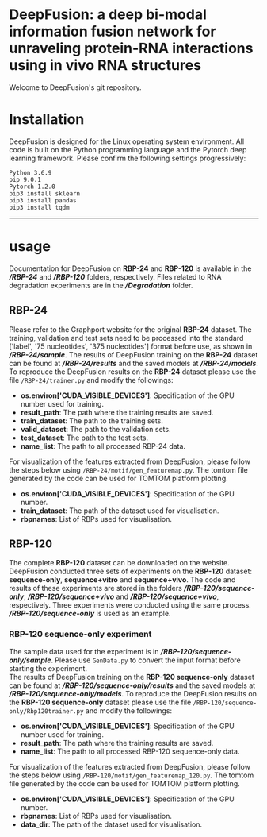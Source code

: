 # DeepFusion: a deep bi-modal information fusion network for unraveling protein-RNA interactions using in vivo RNA structures

Welcome to DeepFusion's git repository.

# Installation
DeepFusion is designed for the Linux operating system environment. All code is built on the Python programming language and the Pytorch deep learning framework. Please confirm the following settings progressively: <br>
```
Python 3.6.9  
pip 9.0.1 
Pytorch 1.2.0 
pip3 install sklearn 
pip3 install pandas 
pip3 install tqdm 
```
***
# usage
Documentation for DeepFusion on **RBP-24** and **RBP-120** is available in the **_/RBP-24_** and **_/RBP-120_** folders, respectively. Files related to RNA degradation experiments are in the **_/Degradation_** folder.
## RBP-24
Please refer to the Graphport website for the original **RBP-24** dataset. The training, validation and test sets need to be processed into the standard ['label', '75 nucleotides', '375 nucleotides'] format before use, as shown in **_/RBP-24/sample_**. The results of DeepFusion training on the **RBP-24** dataset can be found at **_/RBP-24/results_** and the saved models at **_/RBP-24/models_**. To reproduce the DeepFusion results on the **RBP-24** dataset please use the file ```/RBP-24/trainer.py``` and modify the followings:

+ **os.environ['CUDA_VISIBLE_DEVICES']**: Specification of the GPU number used for training.
+ **result_path**: The path where the training results are saved.
+ **train_dataset**: The path to the training sets.
+ **valid_dataset**: The path to the validation sets.
+ **test_dataset**: The path to the test sets.
+ **name_list**: The path to all processed RBP-24 data.

For visualization of the features extracted from DeepFusion, please follow the steps below using ```/RBP-24/motif/gen_featuremap.py```. The tomtom file generated by the code can be used for TOMTOM platform plotting.

+ **os.environ['CUDA_VISIBLE_DEVICES']**: Specification of the GPU number.
+ **train_dataset**: The path of the dataset used for visualisation.
+ **rbpnames**: List of RBPs used for visualisation.

## RBP-120
The complete **RBP-120** dataset can be downloaded on the website. DeepFusion conducted three sets of experiments on the **RBP-120** dataset: **sequence-only**, **sequence+vitro** and **sequence+vivo**. The code and results of these experiments are stored in the folders **_/RBP-120/sequence-only_**, **_/RBP-120/sequence+vivo_** and **_/RBP-120/sequence+vivo_**, respectively. Three experiments were conducted using the same process. **_/RBP-120/sequence-only_** is used as an example.

### RBP-120 sequence-only experiment
The sample data used for the experiment is in **_/RBP-120/sequence-only/sample_**. Please use ```GenData.py``` to convert the input format before starting the experiment.<br>
The results of DeepFusion training on the **RBP-120 sequence-only** dataset can be found at **_/RBP-120/sequence-only/results_** and the saved models at **_/RBP-120/sequence-only/models_**. To reproduce the DeepFusion results on the **RBP-120 sequence-only** dataset please use the file ```/RBP-120/sequence-only/Rbp120trainer.py``` and modify the followings:

+ **os.environ['CUDA_VISIBLE_DEVICES']**: Specification of the GPU number used for training.
+ **result_path**: The path where the training results are saved.
+ **name_list**: The path to all processed RBP-120 sequence-only data.


For visualization of the features extracted from DeepFusion, please follow the steps below using ```/RBP-120/motif/gen_featuremap_120.py```. The tomtom file generated by the code can be used for TOMTOM platform plotting.

+ **os.environ['CUDA_VISIBLE_DEVICES']**: Specification of the GPU number.
+ **rbpnames**: List of RBPs used for visualisation.
+ **data_dir**: The path of the dataset used for visualisation.

